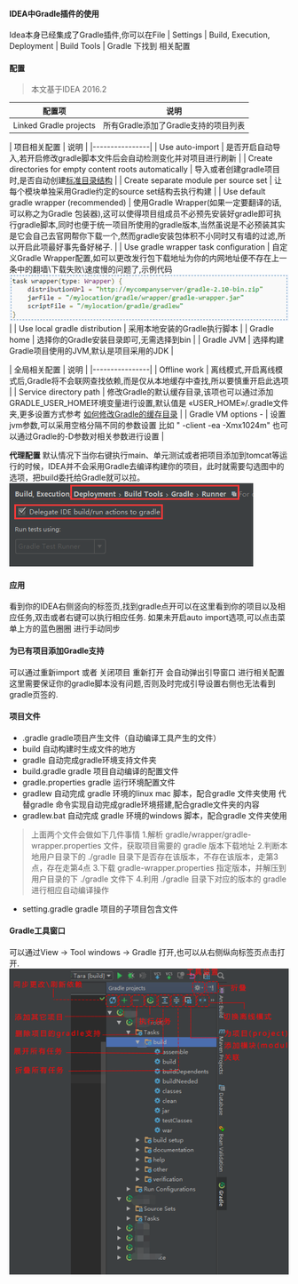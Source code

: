 #### IDEA中Gradle插件的使用

Idea本身已经集成了Gradle插件,你可以在File | Settings | Build, Execution, Deployment | Build Tools | Gradle 下找到 相关配置

#### 配置

> 本文基于IDEA 2016.2


| 配置项 | 说明 |
|--------|--------|
| Linked Gradle projects  | 所有Gradle添加了Gradle支持的项目列表|

| 项目相关配置 | 说明 |
|----------------|
| Use auto-import  | 是否开启自动导入,若开启修改gradle脚本文件后会自动检测变化并对项目进行刷新 |
| Create directories for empty content roots automatically   | 导入或者创建gradle项目时,是否自动创建[标准目录结构](../ch3/1.项目结构.md) |
| Create separate module per source set  | 让每个模块单独采用Gradle约定的source set结构去执行构建 |
| Use default gradle wrapper (recommended)   | 使用Gradle Wrapper(如果一定要翻译的话,可以称之为Gradle 包装器),这可以使得项目组成员不必预先安装好gradle即可执行gradle脚本,同时也便于统一项目所使用的gradle版本,当然虽说是不必预装其实是它会自己去官网帮你下载一个,然而gradle安装包体积不小同时又有墙的过滤,所以开启此项最好事先备好梯子. |
| Use gradle wrapper task configuration   | 自定义Gradle Wrapper配置,如可以更改发行包下载地址为你的内网地址便不存在上一条中的翻墙\下载失败\速度慢的问题了,示例代码![](../../resources/img/ch14/gradle_wrapper_custom.png)|
| Use local gradle distribution  | 采用本地安装的Gradle执行脚本 |
| Gradle home   | 选择你的Gradle安装目录即可,无需选择到bin |
| Gradle JVM   | 选择构建Gradle项目使用的JVM,默认是项目采用的JDK  |

| 全局相关配置 | 说明 |
|----------------|
| Offline work | 离线模式,开启离线模式后,Gradle将不会联网查找依赖,而是仅从本地缓存中查找,所以要慎重开启此选项 |
| Service directory path  | 修改Gradle的默认缓存目录,该项也可以通过添加GRADLE_USER_HOME环境变量进行设置,默认值是 «USER_HOME»/.gradle文件夹,更多设置方式参考 [如何修改Gradle的缓存目录](https://github.com/pkaq/GradleSide/tree/master/12-gradleCacheHome) |
| Gradle VM options - | 设置jvm参数,可以采用空格分隔不同的参数设置 比如 " -client -ea -Xmx1024m" 也可以通过Gradle的-D参数对相关参数进行设置 |

**代理配置**
默认情况下当你右键执行main、单元测试或者把项目添加到tomcat等运行的时候，IDEA并不会采用Gradle去编译构建你的项目，此时就需要勾选图中的选项，把build委托给Gradle就可以拉。
![](../../resources/img/ch14/runner.png)

#### 应用
看到你的IDEA右侧竖向的标签页,找到gradle点开可以在这里看到你的项目以及相应任务,双击或者右键可以执行相应任务.
如果未开启auto import选项,可以点击菜单上方的蓝色圈圈 进行手动同步

#### 为已有项目添加Gradle支持

可以通过重新import 或者 关闭项目 重新打开 会自动弹出引导窗口 进行相关配置
这里需要保证你的gradle脚本没有问题,否则及时完成引导设置右侧也无法看到gradle页签的.

#### 项目文件
- .gradle gradle项目产生文件（自动编译工具产生的文件） 
- build 自动构建时生成文件的地方 
- gradle 自动完成gradle环境支持文件夹 
- build.gradle gradle 项目自动编译的配置文件 
- gradle.properties gradle 运行环境配置文件 
- gradlew 自动完成 gradle 环境的linux mac 脚本，配合gradle 文件夹使用 代替gradle 命令实现自动完成gradle环境搭建,配合gradle文件夹的内容
- gradlew.bat 自动完成 gradle 环境的windows 脚本，配合gradle 文件夹使用 
>上面两个文件会做如下几件事情
>1.解析 gradle/wrapper/gradle-wrapper.properties 文件，获取项目需要的 gradle 版本下载地址
>2.判断本地用户目录下的 ./gradle 目录下是否存在该版本，不存在该版本，走第3点，存在走第4点
>3.下载 gradle-wrapper.properties 指定版本，并解压到用户目录的下 ./gradle 文件下
>4.利用 ./gradle 目录下对应的版本的 gradle 进行相应自动编译操作

- setting.gradle gradle 项目的子项目包含文件 

#### Gradle工具窗口
可以通过View -> Tool windows -> Gradle 打开,也可以从右侧纵向标签页点击打开.
![](../../resources/img/ch14/gradletool.png)